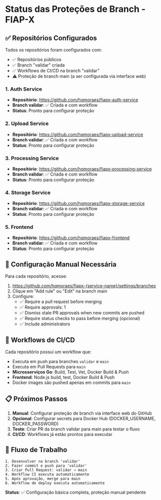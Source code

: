 # Status das Proteções de Branch - FIAP-X

## ✅ Repositórios Configurados

Todos os repositórios foram configurados com:
- ✅ Repositórios públicos
- ✅ Branch "validar" criada
- ✅ Workflows de CI/CD na branch "validar"
- ⚠️ Proteção de branch main (a ser configurada via interface web)

### 1. Auth Service
- **Repositório**: https://github.com/hqmoraes/fiapx-auth-service
- **Branch validar**: ✅ Criada e com workflow
- **Status**: Pronto para configurar proteção

### 2. Upload Service  
- **Repositório**: https://github.com/hqmoraes/fiapx-upload-service
- **Branch validar**: ✅ Criada e com workflow
- **Status**: Pronto para configurar proteção

### 3. Processing Service
- **Repositório**: https://github.com/hqmoraes/fiapx-processing-service
- **Branch validar**: ✅ Criada e com workflow
- **Status**: Pronto para configurar proteção

### 4. Storage Service
- **Repositório**: https://github.com/hqmoraes/fiapx-storage-service
- **Branch validar**: ✅ Criada e com workflow
- **Status**: Pronto para configurar proteção

### 5. Frontend
- **Repositório**: https://github.com/hqmoraes/fiapx-frontend
- **Branch validar**: ✅ Criada e com workflow
- **Status**: Pronto para configurar proteção

## 🔧 Configuração Manual Necessária

Para cada repositório, acesse:
1. https://github.com/hqmoraes/fiapx-{service-name}/settings/branches
2. Clique em "Add rule" ou "Edit" na branch main
3. Configure:
   - ✅ Require a pull request before merging
   - ✅ Require approvals: 1
   - ✅ Dismiss stale PR approvals when new commits are pushed
   - ✅ Require status checks to pass before merging (opcional)
   - ✅ Include administrators

## 🚀 Workflows de CI/CD

Cada repositório possui um workflow que:
- Executa em push para branches `validar` e `main`
- Executa em Pull Requests para `main`
- **Microsserviços Go**: Build, Test, Vet, Docker Build & Push
- **Frontend**: Node.js build, test, Docker Build & Push
- Docker images são pushed apenas em commits para `main`

## 📋 Próximos Passos

1. **Manual**: Configurar proteção de branch via interface web do GitHub
2. **Opcional**: Configurar secrets para Docker Hub (DOCKER_USERNAME, DOCKER_PASSWORD)
3. **Teste**: Criar PR da branch validar para main para testar o fluxo
4. **CI/CD**: Workflows já estão prontos para executar

## 🔄 Fluxo de Trabalho

```
1. Desenvolver na branch 'validar'
2. Fazer commit e push para 'validar'
3. Criar Pull Request: validar → main
4. Workflow CI executa automaticamente
5. Após aprovação, merge para main
6. Workflow de deploy executa automaticamente
```

**Status**: ✅ Configuração básica completa, proteção manual pendente
